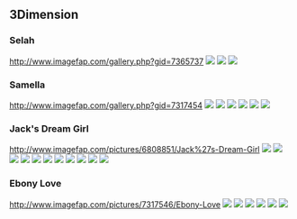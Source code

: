 ## 3Dimension
### Selah
http://www.imagefap.com/gallery.php?gid=7365737
![](http://x.imagefapusercontent.com/u/Danbo73/7365737/899709937/Curves_Selah1c.png)
![](http://x.imagefapusercontent.com/u/Danbo73/7365737/1443792731/Curves_Selah2d.png)
![](http://x.imagefapusercontent.com/u/Danbo73/7365737/1920615775/Curves_Selah4a.png)
### Samella
http://www.imagefap.com/gallery.php?gid=7317454
![](http://x.imagefapusercontent.com/u/Danbo73/7317454/857846018/ebonylust_Samella1a.png)
![](http://x.imagefapusercontent.com/u/Danbo73/7317454/1791405533/ebonylust_Samella3a.png)
![](http://x.imagefapusercontent.com/u/Danbo73/7317454/333065380/ebonylust_Samella3b.png)
![](http://x.imagefapusercontent.com/u/Danbo73/7317454/365338036/ebonylust_Samella4a.png)
![](http://x.imagefapusercontent.com/u/Danbo73/7317454/417466776/ebonylust_Samella6a.png)
![](http://x.imagefapusercontent.com/u/Danbo73/7317454/985737806/ebonylust_Samella6b.png)
### Jack's Dream Girl
http://www.imagefap.com/pictures/6808851/Jack%27s-Dream-Girl
![](http://x.imagefapusercontent.com/u/Danbo73/6808851/978124551/Dream_72850_20170421003421_1.png)
![](http://x.imagefapusercontent.com/u/Danbo73/6808851/477714231/72850_20170421145926_1.png)
![](http://x.imagefapusercontent.com/u/Danbo73/6808851/793800991/72850_20170421150154_1.png)
![](http://x.imagefapusercontent.com/u/Danbo73/6808851/2060851525/72850_20170421153055_1.png)
![](http://x.imagefapusercontent.com/u/Danbo73/6808851/272574556/72850_20170421153543_1.png)
![](http://x.imagefapusercontent.com/u/Danbo73/6808851/1102851840/72850_20170421165744_1.png)
![](http://x.imagefapusercontent.com/u/Danbo73/6808851/2033903934/72850_20170421165918_1.png)
![](http://x.imagefapusercontent.com/u/Danbo73/6808851/535212518/72850_20170421170102_1.png)
![](http://x.imagefapusercontent.com/u/Danbo73/6808851/77015213/72850_20170421170545_1.png)
![](http://x.imagefapusercontent.com/u/Danbo73/6808851/2008159238/72850_20170421170743_1.png)
![](http://x.imagefapusercontent.com/u/Danbo73/6808851/1844642432/72850_20170421181457_1.png)
### Ebony Love
http://www.imagefap.com/pictures/7317546/Ebony-Love
![](http://x.imagefapusercontent.com/u/Danbo73/7317546/1998218145/ebonylust2_Eb1d.png)
![](http://x.imagefapusercontent.com/u/Danbo73/7317546/1995286459/ebonylust2_Eb4a.png)
![](http://x.imagefapusercontent.com/u/Danbo73/7317546/1133274600/ebonylust2_Eb4b.png)
![](http://x.imagefapusercontent.com/u/Danbo73/7317546/1412353689/ebonylust2_Eb4c.png)
![](http://x.imagefapusercontent.com/u/Danbo73/7317546/406465356/ebonylust2_Eb4d.png)
![](http://x.imagefapusercontent.com/u/Danbo73/7317546/455640370/ebonylust2_Eb6c.png)
